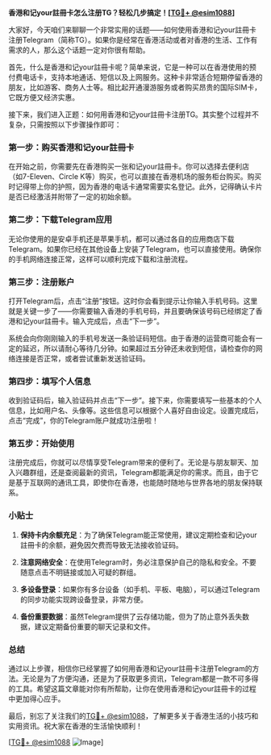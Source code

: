 **香港和记your註冊卡怎么注册TG？轻松几步搞定！[[TG💪+ @esim1088](https://t.me/s/esim1088)]**

大家好，今天咱们来聊聊一个非常实用的话题——如何使用香港和记your註冊卡注册Telegram（简称TG）。如果你是经常在香港活动或者对香港的生活、工作有需求的人，那么这个话题一定对你很有帮助。

首先，什么是香港和记your註冊卡呢？简单来说，它是一种可以在香港使用的预付费电话卡，支持本地通话、短信以及上网服务。这种卡非常适合短期停留香港的朋友，比如游客、商务人士等。相比起开通漫游服务或者购买昂贵的国际SIM卡，它既方便又经济实惠。

接下来，我们进入正题：如何用香港和记your註冊卡注册TG。其实整个过程并不复杂，只需按照以下步骤操作即可：

### 第一步：购买香港和记your註冊卡

在开始之前，你需要先在香港购买一张和记your註冊卡。你可以选择去便利店（如7-Eleven、Circle K等）购买，也可以直接在香港机场的服务柜台购买。购买时记得带上你的护照，因为香港的电话卡通常需要实名登记。此外，记得确认卡片是否已经激活并附带了一定的初始余额。

### 第二步：下载Telegram应用

无论你使用的是安卓手机还是苹果手机，都可以通过各自的应用商店下载Telegram。如果你已经在其他设备上安装了Telegram，也可以直接使用。确保你的手机网络连接正常，这样可以顺利完成下载和注册流程。

### 第三步：注册账户

打开Telegram后，点击“注册”按钮。这时你会看到提示让你输入手机号码。这里就是关键一步了——你需要输入香港的手机号码，并且要确保该号码已经绑定了香港和记your註冊卡。输入完成后，点击“下一步”。

系统会向你刚刚输入的手机号发送一条验证码短信。由于香港的运营商可能会有一定的延迟，所以请耐心等待几分钟。如果超过五分钟还未收到短信，请检查你的网络连接是否正常，或者尝试重新发送验证码。

### 第四步：填写个人信息

收到验证码后，输入验证码并点击“下一步”。接下来，你需要填写一些基本的个人信息，比如用户名、头像等。这些信息可以根据个人喜好自由设定。设置完成后，点击“完成”，你的Telegram账户就成功注册啦！

### 第五步：开始使用

注册完成后，你就可以尽情享受Telegram带来的便利了。无论是与朋友聊天、加入兴趣群组，还是查阅最新的资讯，Telegram都能满足你的需求。而且，由于它是基于互联网的通讯工具，即使你在香港，也能随时随地与世界各地的朋友保持联系。

### 小贴士

1. **保持卡内余额充足**：为了确保Telegram能正常使用，建议定期检查和记your註冊卡的余额，避免因欠费而导致无法接收验证码。
   
2. **注意网络安全**：在使用Telegram时，务必注意保护自己的隐私和安全。不要随意点击不明链接或加入可疑的群组。

3. **多设备登录**：如果你有多台设备（如手机、平板、电脑），可以通过Telegram的同步功能实现跨设备登录，非常方便。

4. **备份重要数据**：虽然Telegram提供了云存储功能，但为了防止意外丢失数据，建议定期备份重要的聊天记录和文件。

### 总结

通过以上步骤，相信你已经掌握了如何用香港和记your註冊卡注册Telegram的方法。无论是为了方便沟通，还是为了获取更多资讯，Telegram都是一款不可多得的工具。希望这篇文章能对你有所帮助，让你在使用香港和记your註冊卡的过程中更加得心应手。

最后，别忘了关注我们的[TG💪+ @esim1088](https://t.me/s/esim1088)，了解更多关于香港生活的小技巧和实用资讯。祝大家在香港的生活愉快顺利！

[[TG💪+ @esim1088](https://t.me/s/esim1088) ![Image](https://i.postimg.cc/4NQfJmqS/Snipaste-2025-05-13-00-14-12.png)]